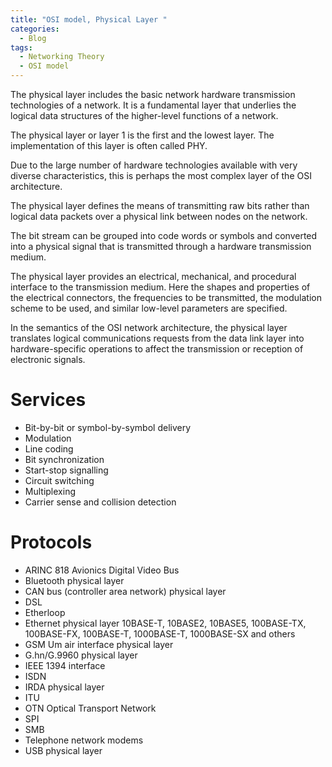 ```yaml
---
title: "OSI model, Physical Layer "
categories:
  - Blog
tags:
  - Networking Theory
  - OSI model
---
```




The physical layer includes the basic network hardware transmission technologies of a network. It is a fundamental layer that underlies the logical data structures of the higher-level functions of a network. 

The physical layer or layer 1 is the first and the lowest layer. The implementation of this layer is often called PHY.

Due to the large number of hardware technologies available with very diverse characteristics, this is perhaps the most complex layer of the OSI architecture.

The physical layer defines the means of transmitting raw bits rather than logical data packets over a physical link between nodes on the network. 

The bit stream can be grouped into code words or symbols and converted into a physical signal that is transmitted through a hardware transmission medium. 

The physical layer provides an electrical, mechanical, and procedural interface to the transmission medium. Here the shapes and properties of the electrical connectors, the frequencies to be transmitted, the modulation scheme to be used, and similar low-level parameters are specified.

In the semantics of the OSI network architecture, the physical layer translates logical communications requests from the data link layer into hardware-specific operations to affect the transmission or reception of electronic signals.


<h1>Services</h1>
<ul>

<li>Bit-by-bit or symbol-by-symbol delivery</li>
<li>Modulation</li>
<li>Line coding</li>
<li>Bit synchronization</li>
<li>Start-stop signalling</li>
<li>Circuit switching</li>
<li>Multiplexing</li>
<li>Carrier sense and collision detection</li>

</ul>


<h1>Protocols</h1>
<ul>


<li>ARINC 818	Avionics Digital Video Bus</li>
<li>Bluetooth physical layer	</li>
<li>CAN bus	(controller area network) physical layer</li>
<li>DSL	</li>
<li>Etherloop	</li>
<li>Ethernet physical layer	10BASE-T, 10BASE2, 10BASE5, 100BASE-TX, 100BASE-FX, 100BASE-T, 1000BASE-T, 1000BASE-SX and others</li>
<li>GSM	Um air interface physical layer</li>
<li>G.hn/G.9960	physical layer</li>
<li>IEEE 1394 interface	</li>
<li>ISDN	</li>
<li>IRDA	physical layer</li>
<li>ITU	</li>
<li>OTN	Optical Transport Network</li>
<li>SPI	</li>
<li>SMB	</li>
<li>Telephone network modems	</li>
<li>USB	physical layer</li>

</ul>